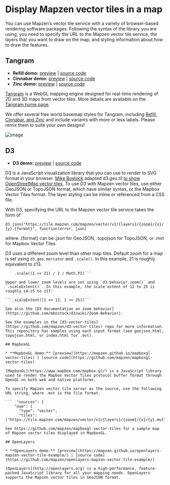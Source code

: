 # Display Mapzen vector tiles in a map

You can use Mapzen’s vector tile service with a variety of browser-based rendering software packages. Following the syntax of the library you are using, you need to specify the URL to the Mapzen vector tile service, the layers that you want to draw on the map, and styling information about how to draw the features.

## Tangram

* **Refill demo:** [preview](http://tangrams.github.io/refill-style-more-labels) | [source code](http://github.com/tangrams/refill-style-more-labels)
* **Cinnabar demo:** [preview](http://tangrams.github.io/cinnabar-style-more-labels) | [source code](http://github.com/tangrams/cinnabar-style-more-labels)
* **Zinc demo:** [preview](http://tangrams.github.io/zinc-style-more-labels) | [source code](http://github.com/tangrams/zinc-style-more-labels)

[Tangram](https://mapzen.com/projects/tangram) is a WebGL mapping engine designed for real-time rendering of 2D and 3D maps from vector tiles. More details are available on the [Tangram home  page](https://mapzen.com/projects/tangram).

We offer several free world basemap styles for Tangram, including [Refill, Cinnabar, and Zinc](https://mapzen.com/blog/introducing-refill-cinnabar-and-zinc-styles-for-tangram) and include variants with more or less labels. Please remix them to suite your own designs!

![image](https://cloud.githubusercontent.com/assets/853051/11137284/13e3a5f0-896b-11e5-9ab9-be51ecb388d8.png)

## D3

* **D3 demo:** [preview](http://mapzen.github.io/d3-vector-tiles) | [source code](https://github.com/mapzen/d3-vector-tiles)

D3 is a JavaScript visualization library that you can use to render to SVG format in your browser. [Mike Bostock](http://bl.ocks.org/mbostock) adapted d3.geo.til [to show OpenStreetMap vector tiles](http://bl.ocks.org/mbostock/5593150). To use D3 with Mapzen vector tiles, use either GeoJSON or TopoJSON format, which have similar syntax, or the Mapbox Vector Tiles format. The layer styling can be inline or referenced from a CSS file.

With D3, specifying the URL to the Mapzen vector tile service takes the form of

`d3.json("https://tile.mapzen.com/mapzen/vector/v1/{layers}/{zoom}/{x}/{y}.{format}", function(error, json)`

where .{format} can be .json for GeoJSON, .topojson for TopoJSON, or .mvt for Mapbox Vector Tiles.

D3 uses a different zoom level than other map tiles. Default zoom for a map is set using `d3.geo.mercator` and `.scale()`. In this example, 21 is roughly equivalent to z13.

```var projection = d3.geo.mercator()
    .scale((1 << 21) / 2 / Math.PI)```

Upper and lower zoom levels are set using `d3.behavior.zoom()` and `.scaleExtent()`. In this example, the scale extent of 12 to 25 is roughly z4-z5 to z17:

```.scaleExtent([1 << 12, 1 << 25])```

See also the [D3 documentation on zoom behavior](https://github.com/mbostock/d3/wiki/Zoom-Behavior).

See the examples in the [d3-vector-tiles](https://github.com/mapzen/d3-vector-tiles) repo for more information. This repository has samples using each input format (see geojson.html, topojson.html, or index.html for .mvt).

## MapboxGL

* **MapboxGL demo:** [preview](https://mapzen.github.io/mapboxgl-vector-tiles) | [source code](https://github.com/mapzen/mapboxgl-vector-tiles)

[MapboxGL](https://www.mapbox.com/mapbox-gl/) is a JavaScript library used to render the Mapbox Vector Tiles protocol buffer format through OpenGL on both web and native platforms.

To specify Mapzen vector tile server as the source, use the following URL string, where .mvt is the file format.

```  "sources": {
    "osm": {
      "type": "vector",
      "tiles": ["https://tile.mapzen.com/mapzen/vector/v1/{layers}/{zoom}/{x}/{y}.mvt"]```

See https://github.com/mapzen/mapboxgl-vector-tiles for a sample map of Mapzen vector tiles displayed in MapboxGL.

## OpenLayers

* **OpenLayers demo:** [preview](https://mapzen.github.io/openlayers-mapzen-vector-tile-example/) | [source code](https://github.com/mapzen/openlayers-mapzen-vector-tile-example/)

[OpenLayers](http://openlayers.org) is a high-performance, feature-packed JavaScript library for all your mapping needs. OpenLayers supports the Mapzen vector tiles in GeoJSON format.
